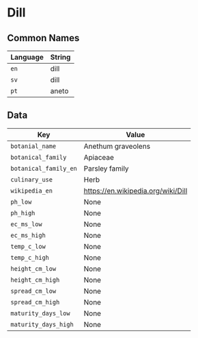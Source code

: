 # Dill

## Common Names

Language|String
-|-
`en`|dill
`sv`|dill
`pt`|aneto


## Data

Key|Value
-|-
`botanial_name`|Anethum graveolens
`botanical_family`|Apiaceae
`botanical_family_en`|Parsley family
`culinary_use`|Herb
`wikipedia_en`|https://en.wikipedia.org/wiki/Dill
`ph_low`|None
`ph_high`|None
`ec_ms_low`|None
`ec_ms_high`|None
`temp_c_low`|None
`temp_c_high`|None
`height_cm_low`|None
`height_cm_high`|None
`spread_cm_low`|None
`spread_cm_high`|None
`maturity_days_low`|None
`maturity_days_high`|None


